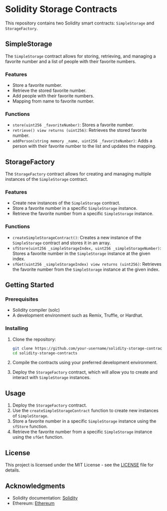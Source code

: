 # Solidity Storage Contracts

This repository contains two Solidity smart contracts: `SimpleStorage` and `StorageFactory`.

## SimpleStorage

The `SimpleStorage` contract allows for storing, retrieving, and managing a favorite number and a list of people with their favorite numbers.

### Features

- Store a favorite number.
- Retrieve the stored favorite number.
- Add people with their favorite numbers.
- Mapping from name to favorite number.

### Functions

- `store(uint256 _favoriteNumber)`: Stores a favorite number.
- `retrieve() view returns (uint256)`: Retrieves the stored favorite number.
- `addPerson(string memory _name, uint256 _favoriteNumber)`: Adds a person with their favorite number to the list and updates the mapping.

## StorageFactory

The `StorageFactory` contract allows for creating and managing multiple instances of the `SimpleStorage` contract.

### Features

- Create new instances of the `SimpleStorage` contract.
- Store a favorite number in a specific `SimpleStorage` instance.
- Retrieve the favorite number from a specific `SimpleStorage` instance.

### Functions

- `createSimpleStorageContract()`: Creates a new instance of the `SimpleStorage` contract and stores it in an array.
- `sfStore(uint256 _simpleStorageIndex, uint256 _simpleStorageNumber)`: Stores a favorite number in the `SimpleStorage` instance at the given index.
- `sfGet(uint256 _simpleStorageIndex) view returns (uint256)`: Retrieves the favorite number from the `SimpleStorage` instance at the given index.

## Getting Started

### Prerequisites

- Solidity compiler (solc)
- A development environment such as Remix, Truffle, or Hardhat.

### Installing

1. Clone the repository:
    ```sh
    git clone https://github.com/your-username/solidity-storage-contracts.git
    cd solidity-storage-contracts
    ```

2. Compile the contracts using your preferred development environment.

3. Deploy the `StorageFactory` contract, which will allow you to create and interact with `SimpleStorage` instances.

## Usage

1. Deploy the `StorageFactory` contract.
2. Use the `createSimpleStorageContract` function to create new instances of `SimpleStorage`.
3. Store a favorite number in a specific `SimpleStorage` instance using the `sfStore` function.
4. Retrieve the favorite number from a specific `SimpleStorage` instance using the `sfGet` function.

## License

This project is licensed under the MIT License - see the [LICENSE](LICENSE) file for details.

## Acknowledgments

- Solidity documentation: [Solidity](https://docs.soliditylang.org/)
- Ethereum: [Ethereum](https://ethereum.org/)

